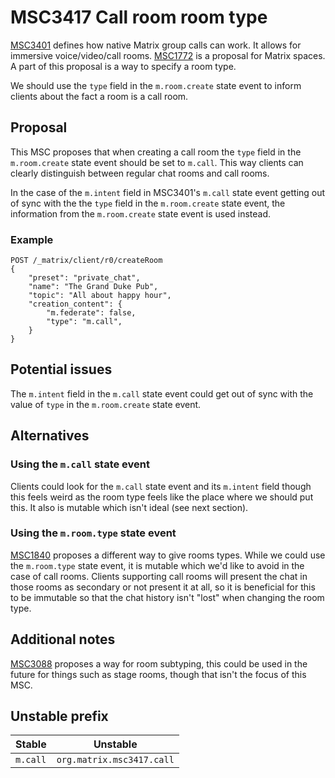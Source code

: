 # MSC3417 Call room room type

[MSC3401](https://github.com/matrix-org/matrix-doc/pull/3401) defines how native
Matrix group calls can work. It allows for immersive voice/video/call rooms.
[MSC1772](https://github.com/matrix-org/matrix-doc/pull/1772) is a proposal for
Matrix spaces. A part of this proposal is a way to specify a room type.

We should use the `type` field in the `m.room.create` state event to inform
clients about the fact a room is a call room.

## Proposal

This MSC proposes that when creating a call room the `type` field in the
`m.room.create` state event should be set to `m.call`. This way clients can
clearly distinguish between regular chat rooms and call rooms.

In the case of the `m.intent` field in MSC3401's `m.call` state event getting out of
sync with the the `type` field in the `m.room.create` state event, the
information from the `m.room.create` state event is used instead.

### Example

```HTTP
POST /_matrix/client/r0/createRoom
{
    "preset": "private_chat",
    "name": "The Grand Duke Pub",
    "topic": "All about happy hour",
    "creation_content": {
        "m.federate": false,
        "type": "m.call",
    }
}
```

## Potential issues

The `m.intent` field in the `m.call` state event could get out of sync with the
value of `type` in the `m.room.create` state event.

## Alternatives

### Using the `m.call` state event

Clients could look for the `m.call` state event and its `m.intent` field though
this feels weird as the room type feels like the place where we should put this.
It also is mutable which isn't ideal (see next section).

### Using the `m.room.type` state event

[MSC1840](https://github.com/matrix-org/matrix-doc/pull/1840) proposes a
different way to give rooms types. While we could use the `m.room.type` state
event, it is mutable which we'd like to avoid in the case of call rooms. Clients
supporting call rooms will present the chat in those rooms as secondary or not
present it at all, so it is beneficial for this to be immutable so that the chat
history isn't "lost" when changing the room type.

## Additional notes

[MSC3088](https://github.com/matrix-org/matrix-doc/pull/3088) proposes a way for
room subtyping, this could be used in the future for things such as stage rooms,
though that isn't the focus of this MSC.

## Unstable prefix

|Stable  |Unstable                 |
|--------|-------------------------|
|`m.call`|`org.matrix.msc3417.call`|
